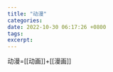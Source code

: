 ```yaml
---
title: "动漫"
categories: 
date: 2022-10-30 06:17:26 +0800
tags: 
excerpt: 
---
```


动漫=[[动画]]+[[漫画]]






